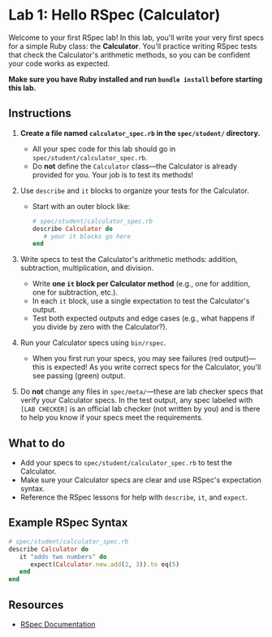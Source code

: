 
# Lab 1: Hello RSpec (Calculator)

Welcome to your first RSpec lab! In this lab, you'll write your very first specs for a simple Ruby class: the **Calculator**. You'll practice writing RSpec tests that check the Calculator's arithmetic methods, so you can be confident your code works as expected.

**Make sure you have Ruby installed and run `bundle install` before starting this lab.**

## Instructions

1. **Create a file named `calculator_spec.rb` in the `spec/student/` directory.**
   - All your spec code for this lab should go in `spec/student/calculator_spec.rb`.
   - Do **not** define the `Calculator` class—the Calculator is already provided for you. Your job is to test its methods!

2. Use `describe` and `it` blocks to organize your tests for the Calculator.
    - Start with an outer block like:

       ```ruby
       # spec/student/calculator_spec.rb
       describe Calculator do
          # your it blocks go here
       end
       ```

3. Write specs to test the Calculator's arithmetic methods: addition, subtraction, multiplication, and division.
   - Write **one `it` block per Calculator method** (e.g., one for addition, one for subtraction, etc.).
   - In each `it` block, use a single expectation to test the Calculator's output.
   - Test both expected outputs and edge cases (e.g., what happens if you divide by zero with the Calculator?).

4. Run your Calculator specs using `bin/rspec`.
   - When you first run your specs, you may see failures (red output)—this is expected! As you write correct specs for the Calculator, you'll see passing (green) output.

5. Do **not** change any files in `spec/meta/`—these are lab checker specs that verify your Calculator specs. In the test output, any spec labeled with `[LAB CHECKER]` is an official lab checker (not written by you) and is there to help you know if your specs meet the requirements.

## What to do

- Add your specs to `spec/student/calculator_spec.rb` to test the Calculator.
- Make sure your Calculator specs are clear and use RSpec's expectation syntax.
- Reference the RSpec lessons for help with `describe`, `it`, and `expect`.

## Example RSpec Syntax

```ruby
# spec/student/calculator_spec.rb
describe Calculator do
   it "adds two numbers" do
      expect(Calculator.new.add(2, 3)).to eq(5)
   end
end
```

## Resources

- [RSpec Documentation](https://rspec.info/documentation/)
